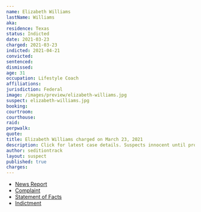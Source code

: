 ```yaml
---
name: Elizabeth Williams
lastName: Williams
aka:
residence: Texas
status: Indicted
date: 2021-03-23
charged: 2021-03-23
indicted: 2021-04-21
convicted: 
sentenced: 
dismissed: 
age: 31
occupation: Lifestyle Coach
affiliations:
jurisdiction: Federal
image: /images/preview/elizabeth-williams.jpg
suspect: elizabeth-williams.jpg
booking:
courtroom:
courthouse:
raid:
perpwalk:
quote:
title: Elizabeth Williams charged on March 23, 2021
description: Click for latest case details. Suspects innocent until proven guilty.
author: seditiontrack
layout: suspect
published: true
charges:
---
```

- [News Report](https://www.houstonpublicmedia.org/articles/news/criminal-justice/2021/03/30/394724/texas-lifestyle-coach-and-her-boyfriend-arrested-for-joining-capitol-insurrection-fbi-says/)
- [Complaint](https://www.justice.gov/usao-dc/case-multi-defendant/file/1386551/download)
- [Statement of Facts](https://www.justice.gov/usao-dc/case-multi-defendant/file/1386556/download)
- [Indictment](https://www.justice.gov/usao-dc/case-multi-defendant/file/1389451/download)
